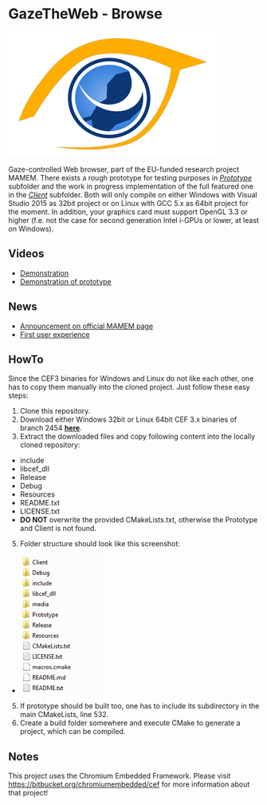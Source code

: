 # GazeTheWeb - Browse

![Logo](media/Logo.png)

Gaze-controlled Web browser, part of the EU-funded research project MAMEM. There exists a rough prototype for testing purposes in [_Prototype_](Prototype) subfolder and the work in progress implementation of the full featured one in the [_Client_](Client) subfolder. Both will only compile on either Windows with Visual Studio 2015 as 32bit project or on Linux with GCC 5.x as 64bit project for the moment. In addition, your graphics card must support OpenGL 3.3 or higher (f.e. not the case for second generation Intel i-GPUs or lower, at least on Windows).

## Videos
* [Demonstration](https://www.youtube.com/watch?v=x1ESgaoQR9Y)
* [Demonstration of prototype](https://www.youtube.com/watch?v=zj1u6QTmk5k)

## News
* [Announcement on official MAMEM page](http://www.mamem.eu/gazetheweb-prototype-for-gaze-controlled-browsing-the-web)
* [First user experience](http://www.mamem.eu/mamem-meets-three-remarkable-women)

## HowTo
Since the CEF3 binaries for Windows and Linux do not like each other, one has to copy them manually into the cloned project. Just follow these easy steps:

1. Clone this repository.
2. Download either Windows 32bit or Linux 64bit CEF 3.x binaries of branch 2454 [**here**](https://cefbuilds.com/#branch_2454).
3. Extract the downloaded files and copy following content into the locally cloned repository:
 * include
 * libcef_dll
 * Release
 * Debug
 * Resources
 * README.txt
 * LICENSE.txt
 * **DO NOT** overwrite the provided CMakeLists.txt, otherwise the Prototype and Client is not found.
5. Folder structure should look like this screenshot:
 * ![Folder structure](media/Folder.png)
5. If prototype should be built too, one has to include its subdirectory in the main CMakeLists, line 532.
6. Create a build folder somewhere and execute CMake to generate a project, which can be compiled.

## Notes
This project uses the Chromium Embedded Framework. Please visit https://bitbucket.org/chromiumembedded/cef for more information about that project!